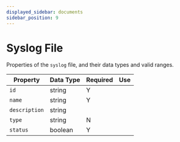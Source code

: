 ```yaml
---
displayed_sidebar: documents
sidebar_position: 9
---
```


# Syslog File

Properties of the `syslog` file, and their data types and valid ranges.

|Property|Data Type|Required|Use|
|---|---|---|---|
|`id`|string|Y||
|`name`|string|Y||
|`description`|string|||
|`type`|string|N||
|`status`|boolean|Y||

